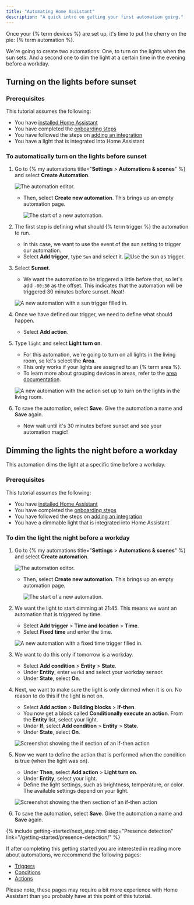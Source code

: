 ```yaml
---
title: "Automating Home Assistant"
description: "A quick intro on getting your first automation going."
---
```


Once your {% term devices %} are set up, it's time to put the cherry on the pie: {% term automation %}.

We're going to create two automations: One, to turn on the lights when the sun sets. And a second one to dim the light at a certain time in the evening before a workday.

## Turning on the lights before sunset

### Prerequisites

This tutorial assumes the following:

- You have [installed Home Assistant](/installation/)
- You have completed the [onboarding steps](/getting-started/onboarding/)
- You have followed the steps on [adding an integration](/getting-started/integration/)
- You have a light that is integrated into Home Assistant

### To automatically turn on the lights before sunset

1. Go to {% my automations title="**Settings** > **Automations & scenes**" %} and select **Create Automation**.

    ![The automation editor.](/images/getting-started/automation-editor.png)

   - Then, select **Create new automation**. This brings up an empty automation page.

     ![The start of a new automation.](/images/getting-started/new-automation.png)

2. The first step is defining what should {% term trigger %} the automation to run.
   - In this case, we want to use the event of the sun setting to trigger our automation.
   - Select **Add trigger**, type `Sun` and select it.
   ![Use the sun as trigger.](/images/getting-started/sun-trigger.png)
3. Select **Sunset**.
   - We want the automation to be triggered a little before that, so let's add `-00:30` as the offset. This indicates that the automation will be triggered 30 minutes before sunset. Neat!

    ![A new automation with a sun trigger filled in.](/images/getting-started/new-trigger.png)

4. Once we have defined our trigger, we need to define what should happen.
   - Select **Add action**.
5. Type `light` and select **Light turn on**.
   - For this automation, we're going to turn on all lights in the living room, so let's select the **Area**.
   - This only works if your lights are assigned to an {% term area %}.
   - To learn more about grouping devices in areas, refer to the [area documentation](/docs/organizing/areas/).

   ![A new automation with the action set up to turn on the lights in the living room.](/images/getting-started/action.png)

6. To save the automation, select **Save**. Give the automation a name and **Save** again.
   - Now wait until it's 30 minutes before sunset and see your automation magic!

## Dimming the lights the night before a workday

This automation dims the light at a specific time before a workday.

### Prerequisites

This tutorial assumes the following:

- You have [installed Home Assistant](/installation/)
- You have completed the [onboarding steps](/getting-started/onboarding/)
- You have followed the steps on [adding an integration](/getting-started/integration/)
- You have a dimmable light that is integrated into Home Assistant

### To dim the light the night before a workday

1. Go to {% my automations title="**Settings** > **Automations & scenes**" %} and select **Create automation**.

    ![The automation editor.](/images/getting-started/automation-editor.png)

   - Then, select **Create new automation**. This brings up an empty automation page.

     ![The start of a new automation.](/images/getting-started/new-automation.png)

2. We want the light to start dimming at 21:45. This means we want an automation that is triggered by time.
   - Select **Add trigger** > **Time and location** > **Time**.
   - Select **Fixed time** and enter the time.

    ![A new automation with a fixed time trigger filled in.](/images/getting-started/automation_trigger_fixed_time.png)

3. We want to do this only if tomorrow is a workday.
   - Select **Add condition** > **Entity** > **State**.
   - Under **Entity**, enter `workd` and select your workday sensor.
   - Under **State**, select **On**.
4. Next, we want to make sure the light is only dimmed when it is on. No reason to do this if the light is not on.
   - Select **Add action** > **Building blocks** > **If-then**.
   - You now get a block called **Conditionally execute an action**. From the **Entity** list, select your light.
   - Under **If**, select **Add condition** > **Entity** > **State**.
   - Under **State**, select **On**.

    ![Screenshot showing the if section of an if-then action](/images/getting-started/automation_if-then-action_if.png)

5. Now we want to define the action that is performed when the condition is true (when the light was on).
   - Under **Then**, select **Add action** > **Light turn on**.
   - Under  **Entity**, select your light.
   - Define the light settings, such as brightness, temperature, or color. The available settings depend on your light.

    ![Screenshot showing the then section of an if-then action](/images/getting-started/automation_if-then-action_then.png)

6. To save the automation, select **Save**. Give the automation a name and **Save** again.

{% include getting-started/next_step.html step="Presence detection" link="/getting-started/presence-detection/" %}

If after completing this getting started you are interested in reading more
about automations, we recommend the following pages:

- [Triggers](/docs/automation/trigger/)
- [Conditions](/docs/automation/condition/)
- [Actions](/docs/automation/action/)

Please note, these pages may require a bit more experience with Home Assistant
than you probably have at this point of this tutorial.
